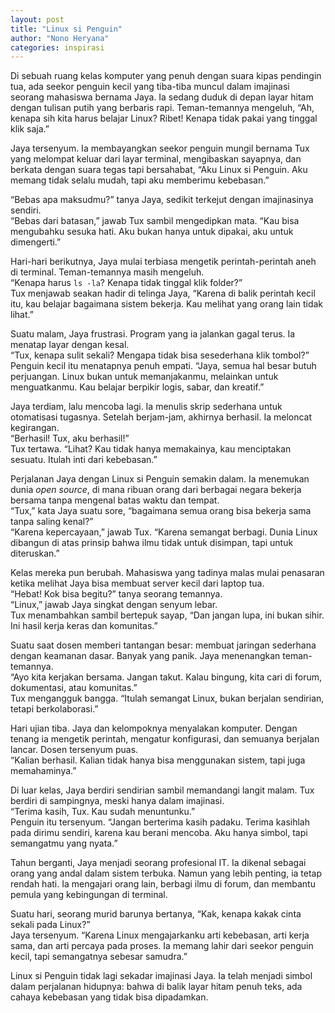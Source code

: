 ```yaml
---
layout: post
title: "Linux si Penguin"
author: "Nono Heryana"
categories: inspirasi
---
```


Di sebuah ruang kelas komputer yang penuh dengan suara kipas pendingin tua, ada seekor penguin kecil yang tiba-tiba muncul dalam imajinasi seorang mahasiswa bernama Jaya. Ia sedang duduk di depan layar hitam dengan tulisan putih yang berbaris rapi. Teman-temannya mengeluh, “Ah, kenapa sih kita harus belajar Linux? Ribet! Kenapa tidak pakai yang tinggal klik saja.”  

Jaya tersenyum. Ia membayangkan seekor penguin mungil bernama Tux yang melompat keluar dari layar terminal, mengibaskan sayapnya, dan berkata dengan suara tegas tapi bersahabat, “Aku Linux si Penguin. Aku memang tidak selalu mudah, tapi aku memberimu kebebasan.”  

“Bebas apa maksudmu?” tanya Jaya, sedikit terkejut dengan imajinasinya sendiri.  
“Bebas dari batasan,” jawab Tux sambil mengedipkan mata. “Kau bisa mengubahku sesuka hati. Aku bukan hanya untuk dipakai, aku untuk dimengerti.”  

Hari-hari berikutnya, Jaya mulai terbiasa mengetik perintah-perintah aneh di terminal. Teman-temannya masih mengeluh.  
“Kenapa harus `ls -la`? Kenapa tidak tinggal klik folder?”  
Tux menjawab seakan hadir di telinga Jaya, “Karena di balik perintah kecil itu, kau belajar bagaimana sistem bekerja. Kau melihat yang orang lain tidak lihat.”  

Suatu malam, Jaya frustrasi. Program yang ia jalankan gagal terus. Ia menatap layar dengan kesal.  
“Tux, kenapa sulit sekali? Mengapa tidak bisa sesederhana klik tombol?”  
Penguin kecil itu menatapnya penuh empati. “Jaya, semua hal besar butuh perjuangan. Linux bukan untuk memanjakanmu, melainkan untuk menguatkanmu. Kau belajar berpikir logis, sabar, dan kreatif.”  

Jaya terdiam, lalu mencoba lagi. Ia menulis skrip sederhana untuk otomatisasi tugasnya. Setelah berjam-jam, akhirnya berhasil. Ia meloncat kegirangan.  
“Berhasil! Tux, aku berhasil!”  
Tux tertawa. “Lihat? Kau tidak hanya memakainya, kau menciptakan sesuatu. Itulah inti dari kebebasan.”  

Perjalanan Jaya dengan Linux si Penguin semakin dalam. Ia menemukan dunia *open source*, di mana ribuan orang dari berbagai negara bekerja bersama tanpa mengenal batas waktu dan tempat.  
“Tux,” kata Jaya suatu sore, “bagaimana semua orang bisa bekerja sama tanpa saling kenal?”  
“Karena kepercayaan,” jawab Tux. “Karena semangat berbagi. Dunia Linux dibangun di atas prinsip bahwa ilmu tidak untuk disimpan, tapi untuk diteruskan.”  

Kelas mereka pun berubah. Mahasiswa yang tadinya malas mulai penasaran ketika melihat Jaya bisa membuat server kecil dari laptop tua.  
“Hebat! Kok bisa begitu?” tanya seorang temannya.  
“Linux,” jawab Jaya singkat dengan senyum lebar.  
Tux menambahkan sambil bertepuk sayap, “Dan jangan lupa, ini bukan sihir. Ini hasil kerja keras dan komunitas.”  

Suatu saat dosen memberi tantangan besar: membuat jaringan sederhana dengan keamanan dasar. Banyak yang panik. Jaya menenangkan teman-temannya.  
“Ayo kita kerjakan bersama. Jangan takut. Kalau bingung, kita cari di forum, dokumentasi, atau komunitas.”  
Tux mengangguk bangga. “Itulah semangat Linux, bukan berjalan sendirian, tetapi berkolaborasi.”  

Hari ujian tiba. Jaya dan kelompoknya menyalakan komputer. Dengan tenang ia mengetik perintah, mengatur konfigurasi, dan semuanya berjalan lancar. Dosen tersenyum puas.  
“Kalian berhasil. Kalian tidak hanya bisa menggunakan sistem, tapi juga memahaminya.”  

Di luar kelas, Jaya berdiri sendirian sambil memandangi langit malam. Tux berdiri di sampingnya, meski hanya dalam imajinasi.  
“Terima kasih, Tux. Kau sudah menuntunku.”  
Penguin itu tersenyum. “Jangan berterima kasih padaku. Terima kasihlah pada dirimu sendiri, karena kau berani mencoba. Aku hanya simbol, tapi semangatmu yang nyata.”  

Tahun berganti, Jaya menjadi seorang profesional IT. Ia dikenal sebagai orang yang andal dalam sistem terbuka. Namun yang lebih penting, ia tetap rendah hati. Ia mengajari orang lain, berbagi ilmu di forum, dan membantu pemula yang kebingungan di terminal.  

Suatu hari, seorang murid barunya bertanya, “Kak, kenapa kakak cinta sekali pada Linux?”  
Jaya tersenyum. “Karena Linux mengajarkanku arti kebebasan, arti kerja sama, dan arti percaya pada proses. Ia memang lahir dari seekor penguin kecil, tapi semangatnya sebesar samudra.”  

Linux si Penguin tidak lagi sekadar imajinasi Jaya. Ia telah menjadi simbol dalam perjalanan hidupnya: bahwa di balik layar hitam penuh teks, ada cahaya kebebasan yang tidak bisa dipadamkan.
